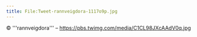 ```yaml
---
title: File:Tweet-rannveigdora-1117o9p.jpg
---
```


© '''rannveigdora''' – https://pbs.twimg.com/media/C1CL98JXcAAdV0q.jpg